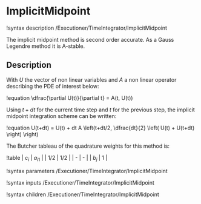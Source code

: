 # ImplicitMidpoint

!syntax description /Executioner/TimeIntegrator/ImplicitMidpoint

The implicit midpoint method is second order accurate. As a Gauss Legendre method it is A-stable.

## Description

With $U$ the vector of non linear variables and $A$ a non linear operator
describing the PDE of interest below:

!equation
\dfrac{\partial U(t)}{\partial t} = A(t, U(t))

Using $t+dt$ for the current time step and $t$ for the previous step,
the implicit midpoint integration scheme can be written:

!equation
U(t+dt) = U(t) + dt A \left(t+dt/2, \dfrac{dt}{2} \left( U(t) +  U(t+dt) \right) \right)


The Butcher tableau of the quadrature weights for this method is:

!table
| $c_i$ | $a_{i1}$ |
| 1/2 | 1/2 |
| - | - |
| $b_j$ |  1 |

!syntax parameters /Executioner/TimeIntegrator/ImplicitMidpoint

!syntax inputs /Executioner/TimeIntegrator/ImplicitMidpoint

!syntax children /Executioner/TimeIntegrator/ImplicitMidpoint
